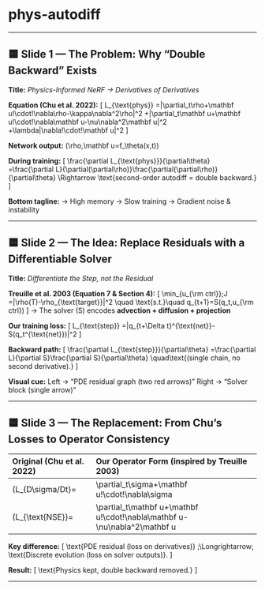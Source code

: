 # phys-autodiff
---

## 🟦 **Slide 1 — The Problem: Why “Double Backward” Exists**

**Title:** *Physics-Informed NeRF → Derivatives of Derivatives*

**Equation (Chu et al. 2022):**
[
L_{\text{phys}}
=|\partial_t\rho+\mathbf u!\cdot!\nabla\rho-\kappa\nabla^2\rho|^2
+|\partial_t\mathbf u+\mathbf u!\cdot!\nabla\mathbf u-\nu\nabla^2\mathbf u|^2
+\lambda|\nabla!\cdot!\mathbf u|^2
]

**Network output:**
(\rho,\mathbf u=f_\theta(x,t))

**During training:**
[
\frac{\partial L_{\text{phys}}}{\partial\theta}
=\frac{\partial L}{\partial(\partial\rho)}\frac{\partial(\partial\rho)}{\partial\theta}
\Rightarrow \text{second-order autodiff = double backward.}
]

**Bottom tagline:**
→ High memory     → Slow training     → Gradient noise & instability

---

## 🟦 **Slide 2 — The Idea: Replace Residuals with a Differentiable Solver**

**Title:** *Differentiate the Step, not the Residual*

**Treuille et al. 2003 (Equation 7 & Section 4):**
[
\min_{u_{\rm ctrl}};J
=|\rho(T)-\rho_{\text{target}}|^2
\quad
\text{s.t.}\quad
q_{t+1}=S(q_t,u_{\rm ctrl})
]
→ The solver (S) encodes **advection + diffusion + projection**

**Our training loss:**
[
L_{\text{step}}
=|q_{t+\Delta t}^{\text{net}}-S(q_t^{\text{net}})|^2
]

**Backward path:**
[
\frac{\partial L_{\text{step}}}{\partial\theta}
=\frac{\partial L}{\partial S}\frac{\partial S}{\partial\theta}
\quad\text{(single chain, no second derivative).}
]

**Visual cue:**
Left → “PDE residual graph (two red arrows)”
Right → “Solver block (single arrow)”

---

## 🟦 **Slide 3 — The Replacement: From Chu’s Losses to Operator Consistency**

| Original (Chu et al. 2022)                                                                                                      | Our Operator Form (inspired by Treuille 2003)                                                             |
| :------------------------------------------------------------------------------------------------------------------------------ | :-------------------------------------------------------------------------------------------------------- |
| (L_{D\sigma/Dt}=|\partial_t\sigma+\mathbf u!\cdot!\nabla\sigma|^2)                                                              | (L_{\text{adv}}=|\sigma_{t+\Delta t}-\text{Advect}[\sigma_t,\mathbf u_t]|^2)                              |
| (L_{\text{NSE}}=|\partial_t\mathbf u+\mathbf u!\cdot!\nabla\mathbf u-\nu\nabla^2\mathbf u|^2+\lambda|\nabla!\cdot!\mathbf u|^2) | (L_{\text{NSstep}}=|\mathbf u_{t+\Delta t}-\text{Project}(\text{Diffuse}(\text{Advect}[\mathbf u_t]))|^2) |

**Key difference:**
[
\text{PDE residual (loss on derivatives)}
;\Longrightarrow;
\text{Discrete evolution (loss on solver outputs)}.
]

**Result:**
[
\text{Physics kept, double backward removed.}
]

---
